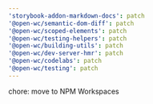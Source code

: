 ```yaml
---
'storybook-addon-markdown-docs': patch
'@open-wc/semantic-dom-diff': patch
'@open-wc/scoped-elements': patch
'@open-wc/testing-helpers': patch
'@open-wc/building-utils': patch
'@open-wc/dev-server-hmr': patch
'@open-wc/codelabs': patch
'@open-wc/testing': patch
---
```


chore: move to NPM Workspaces
